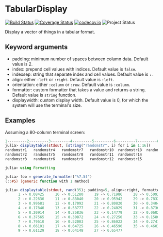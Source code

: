 # TabularDisplay

[![Build Status](https://github.com/tk3369/TabularDisplay.jl/workflows/CI/badge.svg)](https://github.com/tk3369/TabularDisplay.jl/actions?query=workflow%3ACI)
[![Coverage Status](https://coveralls.io/repos/tk3369/TabularDisplay.jl/badge.svg?branch=master&service=github)](https://coveralls.io/github/tk3369/TabularDisplay.jl?branch=master)
[![codecov.io](http://codecov.io/github/tk3369/TabularDisplay.jl/coverage.svg?branch=master)](http://codecov.io/github/tk3369/TabularDisplay.jl?branch=master)
![Project Status](https://img.shields.io/badge/status-mature-green)

Display a vector of things in a tabular format.  

## Keyword arguments
- padding: minimum number of spaces between column data. Default value is 2.
- index: prepend cell values with indices. Default value is `false`.
- indexsep: string that separate index and cell values.  Default value is `:`.
- align: either `:left` or `:right`.  Default value is `:left`.
- orientation: either `:column` or `:row`.  Default value is `:column`.
- formatter: custom formatter that takes a value and returns a string.  Default value is `string` function.
- displaywidth: custom display width.  Default value is 0, for which the system will use the terminal's size.

## Examples

Assuming a 80-column terminal screen:

```julia
1---------2---------3---------4---------5---------6---------7---------8---------
julia> displaytable(stdout, [string("randomstr", i) for i in 1:16])
randomstr1   randomstr4   randomstr7   randomstr10  randomstr13  randomstr16  
randomstr2   randomstr5   randomstr8   randomstr11  randomstr14               
randomstr3   randomstr6   randomstr9   randomstr12  randomstr15               

julia> using Formatting

julia> foo = generate_formatter("%7.5f")
(::#5) (generic function with 1 method)

julia> displaytable(stdout, rand(35); padding=5, align=:right, formatter=foo, index=true, indexsep=" -> ")
      1 -> 0.08425     10 -> 0.51280     19 -> 0.71986     28 -> 0.50921
      2 -> 0.22630     11 -> 0.83040     20 -> 0.95942     29 -> 0.78327
      3 -> 0.99681     12 -> 0.17092     21 -> 0.80820     30 -> 0.34046
      4 -> 0.17840     13 -> 0.53777     22 -> 0.24029     31 -> 0.87364
      5 -> 0.20914     14 -> 0.25836     23 -> 0.14779     32 -> 0.06027
      6 -> 0.37565     15 -> 0.30872     24 -> 0.27250     33 -> 0.15860
      7 -> 0.79610     16 -> 0.52003     25 -> 0.86022     34 -> 0.27416
      8 -> 0.66101     17 -> 0.64725     26 -> 0.46590     35 -> 0.46035
      9 -> 0.61129     18 -> 0.64148     27 -> 0.65477                  
```
